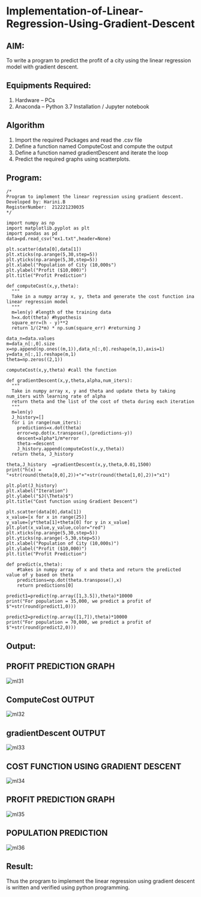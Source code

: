 # Implementation-of-Linear-Regression-Using-Gradient-Descent

## AIM:
To write a program to predict the profit of a city using the linear regression model with gradient descent.

## Equipments Required:
1. Hardware – PCs
2. Anaconda – Python 3.7 Installation / Jupyter notebook

## Algorithm
1. Import the required Packages and read the .csv file
2. Define a function named ComputeCost and compute the output
3. Define a function named gradientDescent and iterate the loop
4. Predict the required graphs using scatterplots.
## Program:
```
/*
Program to implement the linear regression using gradient descent.
Developed by: Harini.B
RegisterNumber:  212221230035
*/
```
```
import numpy as np
import matplotlib.pyplot as plt
import pandas as pd
data=pd.read_csv("ex1.txt",header=None)

plt.scatter(data[0],data[1])
plt.xticks(np.arange(5,30,step=5))
plt.yticks(np.arange(5,30,step=5))
plt.xlabel("Population of City (10,000s")
plt.ylabel("Profit ($10,000)")
plt.title("Profit Prediction")

def computeCost(x,y,theta):
  """
  Take in a numpy array x, y, theta and generate the cost function ina linear regression model
  """
  m=len(y) #length of the training data
  h=x.dot(theta) #hypothesis
  square_err=(h - y)**2
  return 1/(2*m) * np.sum(square_err) #returning J 
  
data_n=data.values
m=data_n[:,0].size
x=np.append(np.ones((m,1)),data_n[:,0].reshape(m,1),axis=1)
y=data_n[:,1].reshape(m,1)
theta=np.zeros((2,1))

computeCost(x,y,theta) #call the function

def gradientDescent(x,y,theta,alpha,num_iters):
  """
  Take in numpy array x, y and theta and update theta by taking num_iters with learning rate of alpha
  return theta and the list of the cost of theta during each iteration
  """
  m=len(y)
  J_history=[]
  for i in range(num_iters):
    predictions=x.dot(theta)
    error=np.dot(x.transpose(),(predictions-y))
    descent=alpha*1/m*error
    theta-=descent
    J_history.append(computeCost(x,y,theta))
  return theta, J_history

theta,J_history  =gradientDescent(x,y,theta,0.01,1500)
print("h(x) = "+str(round(theta[0,0],2))+"+"+str(round(theta[1,0],2))+"x1")

plt.plot(J_history)
plt.xlabel("Iteration")
plt.ylabel("$J(\Theta)$")
plt.title("Cost function using Gradient Descent")

plt.scatter(data[0],data[1])
x_value=[x for x in range(25)]
y_value=[y*theta[1]+theta[0] for y in x_value]
plt.plot(x_value,y_value,color="red")
plt.xticks(np.arange(5,30,step=5))
plt.yticks(np.arange(-5,30,step=5))
plt.xlabel("Population of City (10,000s)")
plt.ylabel("Profit ($10,000)")
plt.title("Profit Prediction")

def predict(x,theta):
    #takes in numpy array of x and theta and return the predicted value of y based on theta
    predictions=np.dot(theta.transpose(),x)
    return predictions[0]
    
predict1=predict(np.array([1,3.5]),theta)*10000
print("For population = 35,000, we predict a profit of $"+str(round(predict1,0)))

predict2=predict(np.array([1,7]),theta)*10000
print("For population = 70,000, we predict a profit of $"+str(round(predict2,0)))
```

## Output:

## PROFIT PREDICTION GRAPH
![ml31](https://user-images.githubusercontent.com/93427253/229272967-472263f8-7706-45ec-81ec-26a05dcb1430.png)

## ComputeCost OUTPUT
![ml32](https://user-images.githubusercontent.com/93427253/229272974-e6c49750-126e-46e5-a5fc-a4d9f994358b.png)

## gradientDescent OUTPUT
![ml33](https://user-images.githubusercontent.com/93427253/229273000-bb490bbc-70a6-4b55-b141-2b2ae2f05524.png)

## COST FUNCTION USING GRADIENT DESCENT
![ml34](https://user-images.githubusercontent.com/93427253/229273022-3253db22-c366-4316-8607-69bc6609fa81.png)

## PROFIT PREDICTION GRAPH
![ml35](https://user-images.githubusercontent.com/93427253/229273028-04ef238a-a341-47bd-81fd-4e53a9453079.png)

## POPULATION PREDICTION
![ml36](https://user-images.githubusercontent.com/93427253/229273040-9f013b17-850a-47f4-add9-9d93938a5098.png)

## Result:
Thus the program to implement the linear regression using gradient descent is written and verified using python programming.
